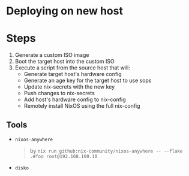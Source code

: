 # Deploying on new host

# Steps

1. Generate a custom ISO image
2. Boot the target host into the custom ISO
3. Execute a script from the source host that will:
   - Generate target host's hardware config
   - Generate an age key for the target host to use sops
   - Update nix-secrets with the new key
   - Push changes to nix-secrets
   - Add host's hardware config to nix-config
   - Remotely install NixOS using the full nix-config

## Tools

- `nixos-anywhere`
  > by `nix run github:nix-community/nixos-anywhere -- --flake .#foo root@192.168.100.10`
- `disko`
